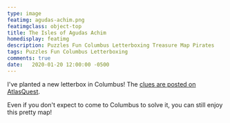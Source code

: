 ```yaml
---
type: image
featimg: agudas-achim.png
featimgclass: object-top
title: The Isles of Agudas Achim
homedisplay: featimg
description: Puzzles Fun Columbus Letterboxing Treasure Map Pirates
tags: Puzzles Fun Columbus Letterboxing
comments: true
date:   2020-01-20 12:00:00 -0500
---
```


I've planted a new letterbox in Columbus!  The [clues are posted on AtlasQuest](https://www.atlasquest.com/boxes/clue/?boxId=312414).

Even if you don't expect to come to Columbus to solve it, you can still enjoy this pretty map!